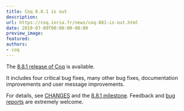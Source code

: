 ```yaml
---
title: Coq 8.8.1 is out
description:
url: https://coq.inria.fr/news/coq-881-is-out.html
date: 2018-07-09T00:00:00-00:00
preview_image:
featured:
authors:
- coq
---
```



<p>The <a href="https://github.com/coq/coq/releases/tag/V8.8.1">8.8.1 release of Coq</a> is available.</p>

<p>It includes four critical bug fixes, many other bug fixes, documentation improvements
and user message improvements.</p>

<p>For details, see <a href="https://github.com/coq/coq/blob/V8.8.1/CHANGES">CHANGES</a>
and the <a href="https://github.com/coq/coq/milestone/13?closed=1">8.8.1 milestone</a>.
Feedback and <a href="https://github.com/coq/coq/issues">bug reports</a> are extremely welcome.</p>


 

